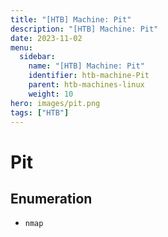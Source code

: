 ```yaml
---
title: "[HTB] Machine: Pit"
description: "[HTB] Machine: Pit"
date: 2023-11-02
menu:
  sidebar:
    name: "[HTB] Machine: Pit"
    identifier: htb-machine-Pit
    parent: htb-machines-linux
    weight: 10
hero: images/pit.png
tags: ["HTB"]
---
```


# Pit
## Enumeration
- `nmap`